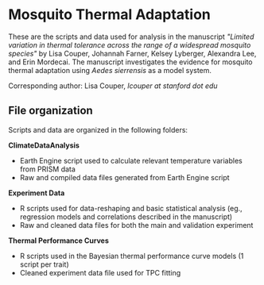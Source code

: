 # Mosquito Thermal Adaptation 

These are the scripts and data used for analysis in the manuscript *"Limited variation in thermal tolerance across the range of a widespread mosquito species"* by Lisa Couper, Johannah Farner, Kelsey Lyberger, Alexandra Lee, and Erin Mordecai. The manuscript investigates the evidence for mosquito thermal adaptation using *Aedes sierrensis* as a model system. 

Corresponding author: Lisa Couper, *lcouper at stanford dot edu*

## File organization 

Scripts and data are organized in the following folders:

**ClimateDataAnalysis**   
- Earth Engine script used to calculate relevant temperature variables from PRISM data
- Raw and compiled data files generated from Earth Engine script 


**Experiment Data**
- R scripts used for data-reshaping and basic statistical analysis (eg., regression models and correlations described in the manuscript)
- Raw and cleaned data files for both the main and validation experiment

**Thermal Performance Curves**
- R scripts used in the Bayesian thermal performance curve models (1 script per trait)
- Cleaned experiment data file used for TPC fitting

 
